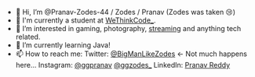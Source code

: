 - 👋 Hi, I’m @Pranav-Zodes-44 / Zodes / Pranav (Zodes was taken 😢)
- 📖 I'm currently a student at [WeThinkCode_](https://www.wethinkcode.co.za/).
- 👀 I’m interested in gaming, photography, [streaming](https://www.twitch.tv/zodes_) and anything tech related. 
- 🌱 I’m currently learning Java!
- 📫 How to reach me:
Twitter: [@BigManLikeZodes](https://twitter.com/BigManLikeZodes) <- Not much happens here...
Instagram: [@ggpranav](https://www.instagram.com/ggpranav/) [@ggzodes_](https://www.instagram.com/ggzodes_)
LinkedIn: [Pranav Reddy](https://www.linkedin.com/in/pranav-reddy-0868a2209/)
                    
                        

<!---
Zodes-44/Zodes-44 is a ✨ special ✨ repository because its `README.md` (this file) appears on your GitHub profile.
You can click the Preview link to take a look at your changes.
--->
